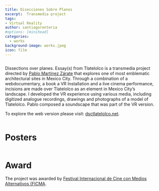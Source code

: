 ```yaml
---
title: Disecciones Sobre Planos
excerpt:  Transmedia project
tags:
- Virtual Reality
author: santiagorenteria
#options: [minihead]
categories:
  - works
background-image: works.jpeg
icon: film
---
```


<div class="12u"><span class="image fit"><img src="{{ site.baseurl }}/images/disecciones/img1.jpg" alt="" /></span></div>

Dissections over planes. Essay(s) from Tlatelolco is a transmedia project directed by <a href="http://pablomz.info/disecciones">Pablo Martínez Zárate</a> that explores one of most emblematic architectural sites in Mexico City. Through a combination of a webdocumentary, a book a VR Installation and a live cinema performance, incisions are made over Tlatelolco as an element in Mexico City’s landscape. I developed the VR experience using various media, including digitized analogue recordings, drawings and photographs of a model of Tlatelolco. Pablo composed a soundscape that was part of the VR version.

To explore the web version please visit: <a href="http://dsctlatelolco.net">dsctlatelolco.net</a>.

<div class="12u"><span class="image fit"><img src="{{ site.baseurl }}/images/disecciones/img2.jpg" alt="" /></span></div>

# Posters

<div class="12u"><span class="image fit"><img src="{{ site.baseurl }}/images/disecciones/poster.jpg" alt="" /></span></div>

<div class="12u"><span class="image fit"><img src="{{ site.baseurl }}/images/disecciones/poster2.jpg" alt="" /></span></div>

# Award

The project was awarded by <a href="https://filmfreeway.com/festivalinternacionaldecineconmediosalternativos">Festival Internacional de Cine con Medios Alternativos (FICMA</a>.

<div class="12u"><span class="image fit"><img src="{{ site.baseurl }}/images/disecciones/premio.jpg" alt="" /></span></div>
